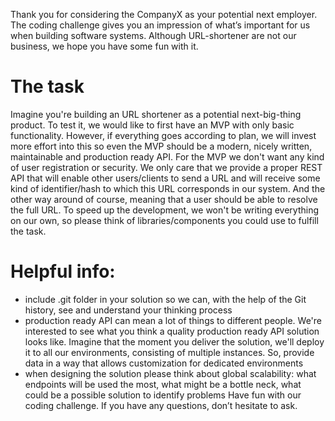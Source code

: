 Thank you for considering the CompanyX as your potential next employer. The
coding challenge gives you an impression of what’s important for us when building
software systems. Although URL-shortener are not our business, we hope you have
some fun with it.

# The task
Imagine you're building an URL shortener as a potential next-big-thing product. To
test it, we would like to first have an MVP with only basic functionality.
However, if everything goes according to plan, we will invest more effort into
this so even the MVP should be a modern, nicely written, maintainable and
production ready API.
For the MVP we don't want any kind of user registration or security. We only care
that we provide a proper REST API that will enable other users/clients to send a
URL and will receive some kind of identifier/hash to which this URL corresponds
in our system. And the other way around of course, meaning that a user should be
able to resolve the full URL.
To speed up the development, we won't be writing everything on our own, so please
think of libraries/components you could use to fulfill the task.

# Helpful info:
- include .git folder in your solution so we can, with the help of the Git
history, see and understand your thinking process
- production ready API can mean a lot of things to different people. We're
interested to see what you think a quality production ready API solution looks
like. Imagine that the moment you deliver the solution, we'll deploy it to all our
environments, consisting of multiple instances. So, provide data in a way that
allows customization for dedicated environments
- when designing the solution please think about global scalability: what
endpoints will be used the most, what might be a bottle neck, what could be a
possible solution to identify problems
Have fun with our coding challenge. If you have any questions, don’t hesitate to
ask.

